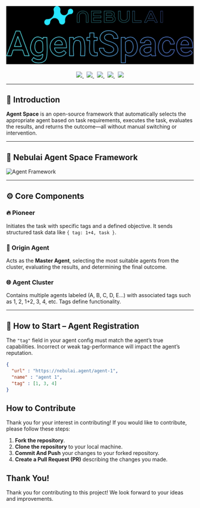 <div align="center">
  <img src="https://github.com/NebulaiNetwork/Nebulai_AgentSpace/blob/main/img/banner.png" width="600"/>  
  <br><br>
  <a href="https://nebulai.network">
    <img src="https://img.shields.io/badge/Website-nebulai.network-27E6FF?style=plastic&logo=googlechrome&logoColor=white" />
  </a> &nbsp;
  <a href="https://twitter.com/NebulaiHQ">
    <img src="https://img.shields.io/twitter/follow/NebulaiHQ?style=plastic&logo=twitter&logoColor=white" />
  </a> &nbsp;
  <a href="https://t.me/Nebulai_HQ">
    <img src="https://img.shields.io/badge/Telegram-Nebulai_HQ-27E6FF?style=plastic&logo=telegram&logoColor=white" />
  </a> &nbsp;
  <a href="https://discord.gg/kyVHRQSFyg">
    <img src="https://img.shields.io/discord/1359770110310744156?color=27E6FF&label=Discord&logo=discord&logoColor=white&style=plastic" />
  </a> &nbsp;
  <a href="https://docs.nebulai.network">
    <img src="https://img.shields.io/badge/Gitbook-Read_Docs-27E6FF?style=plastic&logo=gitbook&logoColor=white" />
  </a>
</div>

---

## 🚀 Introduction

**Agent Space** is an open-source framework that automatically selects the appropriate agent based on task requirements, executes the task, evaluates the results, and returns the outcome—all without manual switching or intervention.

---

## 🧠 Nebulai Agent Space Framework

![Agent Framework](https://github.com/NebulaiNetwork/Nebulai_AgentSpace/blob/main/img/Nebulai_Space.png)

---

## ⚙️ Core Components

### 🔥 Pioneer  
Initiates the task with specific tags and a defined objective. It sends structured task data like `{ tag: 1+4, task }`.

### 🚀 Origin Agent  
Acts as the **Master Agent**, selecting the most suitable agents from the cluster, evaluating the results, and determining the final outcome.

### 🌐 Agent Cluster  
Contains multiple agents labeled (A, B, C, D, E…) with associated tags such as 1, 2, 1+2, 3, 4, etc. Tags define functionality.

---

## 📝 How to Start – Agent Registration

The `"tag"` field in your agent config must match the agent’s true capabilities. Incorrect or weak tag-performance will impact the agent’s reputation.

```json
{
  "url" : "https://nebulai.agent/agent-1",
  "name" : "agent 1",
  "tag" : [1, 3, 4]
}

```

## How to Contribute
Thank you for your interest in contributing! If you would like to contribute, please follow these steps:
1. **Fork the repository**.
2. **Clone the repository** to your local machine.
3. **Commit And Push** your changes to your forked repository.
4. **Create a Pull Request (PR)** describing the changes you made.

## Thank You!
Thank you for contributing to this project! We look forward to your ideas and improvements.
